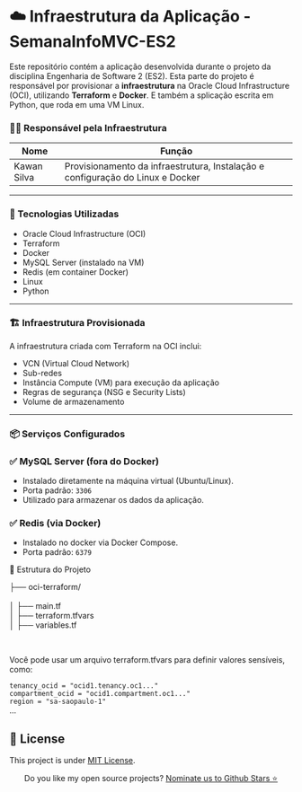 # ☁️ Infraestrutura da Aplicação - SemanaInfoMVC-ES2

Este repositório contém a aplicação desenvolvida durante o projeto da disciplina Engenharia de Software 2 (ES2). Esta parte do projeto é responsável por provisionar a **infraestrutura** na Oracle Cloud Infrastructure (OCI), utilizando **Terraform** e **Docker**. E também a splicação escrita em Python, que roda em uma VM Linux.

### 👨‍💻 Responsável pela Infraestrutura

| Nome         | Função                                                                          |
|--------------|---------------------------------------------------------------------------------|
| Kawan Silva  | Provisionamento da infraestrutura, Instalação e configuração do Linux e Docker  |



---

### 🔧 Tecnologias Utilizadas

- Oracle Cloud Infrastructure (OCI)
- Terraform
- Docker
- MySQL Server (instalado na VM)
- Redis (em container Docker)
- Linux
- Python

---

### 🏗️ Infraestrutura Provisionada

A infraestrutura criada com Terraform na OCI inclui:

- VCN (Virtual Cloud Network)
- Sub-redes
- Instância Compute (VM) para execução da aplicação
- Regras de segurança (NSG e Security Lists)
- Volume de armazenamento

---

### 📦 Serviços Configurados

### ✅ MySQL Server (fora do Docker)
- Instalado diretamente na máquina virtual (Ubuntu/Linux).
- Porta padrão: `3306`
- Utilizado para armazenar os dados da aplicação.

### ✅ Redis (via Docker)
- Instalado no docker via Docker Compose.
- Porta padrão: `6379`


📂 Estrutura do Projeto

├── oci-terraform/  <br>               
  │   ├── main.tf <br> 
  │   ├── terraform.tfvars <br> 
  │   ├── variables.tf <br> 

<br>

  Você pode usar um arquivo terraform.tfvars para definir valores sensíveis, como:

`tenancy_ocid = "ocid1.tenancy.oc1..."` <br>
`compartment_ocid = "ocid1.compartment.oc1..."` <br> 
`region = "sa-saopaulo-1"` <br> 
... <br>

## :memo: License
  
 This project is under [MIT License](./LICENSE).

<p align='center'>
  Do you like my open source projects? <a href='https://stars.github.com/nominate/'>Nominate us to Github Stars ⭐</a>
</p>
